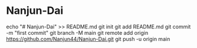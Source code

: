 # Nanjun-Dai
echo "# Nanjun-Dai" >> README.md
git init
git add README.md
git commit -m "first commit"
git branch -M main
git remote add origin https://github.com/Nanjun44/Nanjun-Dai.git
git push -u origin main
